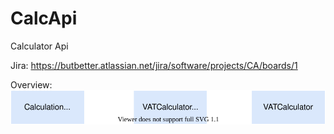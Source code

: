 # CalcApi
Calculator Api 

Jira: https://butbetter.atlassian.net/jira/software/projects/CA/boards/1

Overview:
![small_overview](https://raw.githubusercontent.com/But-Better/CalcApi/master/small_overview.svg)

